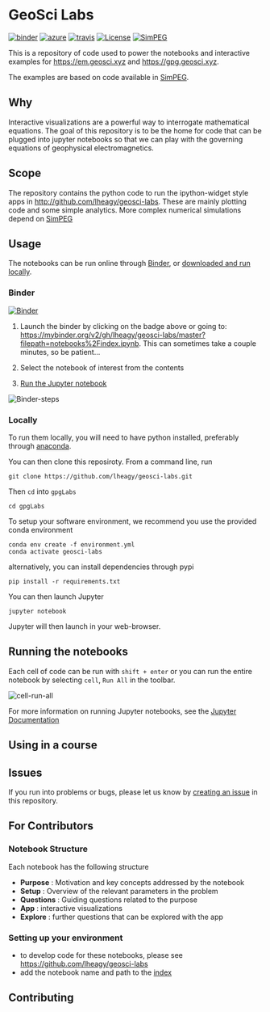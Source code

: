 # GeoSci Labs

[![binder](https://mybinder.org/badge.svg)](https://mybinder.org/v2/gh/lheagy/geosci-labs/master?filepath=index.ipynb)
[![azure](https://notebooks.azure.com/launch.png)](https://notebooks.azure.com/import/gh/lheagy/geosci-labs)
[![travis](https://travis-ci.org/lheagy/geosci-labs.svg?branch=master)](https://travis-ci.org/lheagy/geosci-labs)
[![License](https://img.shields.io/github/license/lheagy/geosci-labs.svg)](https://github.com/lheagy/geosci-labs/blob/master/LICENSE)
[![SimPEG](https://img.shields.io/badge/powered%20by-SimPEG-blue.svg)](http://simpeg.xyz)

This is a repository of code used to power the notebooks and interactive examples for https://em.geosci.xyz and https://gpg.geosci.xyz.

The examples are based on code available in [SimPEG](http://simpeg.xyz).

## Why

Interactive visualizations are a powerful way to interrogate mathematical equations. The goal of this repository is to be the home for code that can be plugged into jupyter notebooks so that we can play with the governing equations of geophysical electromagnetics.

## Scope

The repository contains the python code to run the ipython-widget style apps in http://github.com/lheagy/geosci-labs. These are mainly plotting code and some simple analytics. More complex numerical simulations depend on [SimPEG](http://simpeg.xyz)

## Usage

The notebooks can be run online through [Binder](#Binder), or [downloaded and run locally](#Locally).

### Binder

[![Binder](https://mybinder.org/badge.svg)](https://mybinder.org/v2/gh/lheagy/geosci-labs/master?filepath=notebooks%2Findex.ipyn)

1. Launch the binder by clicking on the badge above or going to: https://mybinder.org/v2/gh/lheagy/geosci-labs/master?filepath=notebooks%2Findex.ipynb.
   This can sometimes take a couple minutes, so be patient...

2. Select the notebook of interest from the contents

3. [Run the Jupyter notebook](#Running-the-notebooks)

![Binder-steps](https://em.geosci.xyz/_images/binder-steps.png)

### Locally

To run them locally, you will need to have python installed, preferably through [anaconda](https://www.anaconda.com/download/).

You can then clone this reposiroty. From a command line, run

```
git clone https://github.com/lheagy/geosci-labs.git
```

Then `cd` into `gpgLabs`

```
cd gpgLabs
```

To setup your software environment, we recommend you use the provided conda environment

```
conda env create -f environment.yml
conda activate geosci-labs
```

alternatively, you can install dependencies through pypi
```
pip install -r requirements.txt
```

You can then launch Jupyter
```
jupyter notebook
```

Jupyter will then launch in your web-browser.

## Running the notebooks

Each cell of code can be run with `shift + enter` or you can run the entire notebook by selecting `cell`, `Run All` in the toolbar.

![cell-run-all](https://em.geosci.xyz/_images/run_all_cells.png)

For more information on running Jupyter notebooks, see the [Jupyter Documentation](https://jupyter.readthedocs.io/en/latest/)

## Using in a course

## Issues

If you run into problems or bugs, please let us know by [creating an issue](https://github.com/geoscixyz/em-apps/issues/new) in this repository.

## For Contributors

### Notebook Structure

Each notebook has the following structure

- **Purpose** : Motivation and key concepts addressed by the notebook
- **Setup** : Overview of the relevant parameters in the problem
- **Questions** : Guiding questions related to the purpose
- **App** : interactive visualizations
- **Explore** : further questions that can be explored with the app

### Setting up your environment

- to develop code for these notebooks, please see https://github.com/lheagy/geosci-labs
- add the notebook name and path to the [index](index.ipynb)

## Contributing


